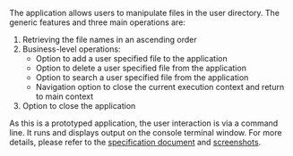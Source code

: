 The application allows users to manipulate files in the user directory. The generic features and three main operations are:
1. Retrieving the file names in an ascending order
2. Business-level operations:
    - Option to add a user specified file to the application
    - Option to delete a user specified file from the application
    - Option to search a user specified file from the application
    - Navigation option to close the current execution context and return to main context
3. Option to close the application

As this is a prototyped application, the user interaction is via a command line. It runs and displays output on the console terminal window. For more details, please refer to the [specification document](https://docs.google.com/document/d/18n0CXXvSY-PwvA1cZPTG9xqP--d7LEdEGHvgnEhS1aE/edit?usp=sharing) and [screenshots](https://docs.google.com/document/d/1xhFZ6eK6Anm0eSbcoPXBYoeXGIYWOtTGNbPBGS6rmjM/edit?usp=sharing).
